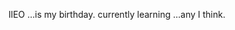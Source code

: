 IlEO ...is my birthday.
currently learning ...any I think.

<!---
Sakagawa-IlEO/Sakagawa-IlEO is a ✨ special ✨ repository because its `README.md` (this file) appears on your GitHub profile.
You can click the Preview link to take a look at your changes.
--->
